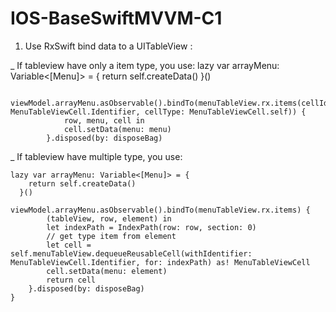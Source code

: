 # IOS-BaseSwiftMVVM-C1

1)  Use RxSwift bind data to a UITableView : 

_ If tableview have only a item type, you use:
      lazy var arrayMenu: Variable<[Menu]> = {
        return self.createData()
      }()
      
      viewModel.arrayMenu.asObservable().bindTo(menuTableView.rx.items(cellIdentifier: MenuTableViewCell.Identifier, cellType: MenuTableViewCell.self)) {
                row, menu, cell in
                cell.setData(menu: menu)
            }.disposed(by: disposeBag)
            
_ If tableview have multiple type, you use:
  
    lazy var arrayMenu: Variable<[Menu]> = {
        return self.createData()
      }()
    
    viewModel.arrayMenu.asObservable().bindTo(menuTableView.rx.items) {
            (tableView, row, element) in
            let indexPath = IndexPath(row: row, section: 0)
            // get type item from element
            let cell = self.menuTableView.dequeueReusableCell(withIdentifier: MenuTableViewCell.Identifier, for: indexPath) as! MenuTableViewCell
            cell.setData(menu: element)
            return cell
        }.disposed(by: disposeBag)
    }
